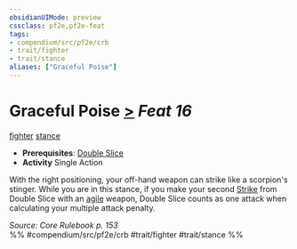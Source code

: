 ```yaml
---
obsidianUIMode: preview
cssclass: pf2e,pf2e-feat
tags:
- compendium/src/pf2e/crb
- trait/fighter
- trait/stance
aliases: ["Graceful Poise"]
---
```

# Graceful Poise  [>](../../rules/core-rulebook/chapter-9-playing-the-game.md#Actions "Single Action") *Feat 16*  
[fighter](../../rules/traits/fighter.md)  [stance](../../rules/traits/stance.md)  

- **Prerequisites**: [Double Slice](double-slice.md)
- **Activity** Single Action

With the right positioning, your off-hand weapon can strike like a scorpion's stinger. While you are in this stance, if you make your second [Strike](../../rules/actions/strike.md) from Double Slice with an [agile](../../rules/traits/agile.md) weapon, Double Slice counts as one attack when calculating your multiple attack penalty.

*Source: Core Rulebook p. 153*  
%% #compendium/src/pf2e/crb #trait/fighter #trait/stance %%